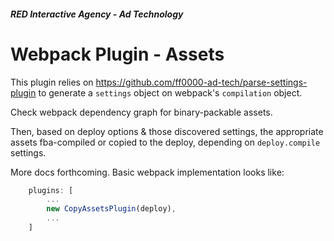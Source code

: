 ##### RED Interactive Agency - Ad Technology

Webpack Plugin - Assets
===============

This plugin relies on https://github.com/ff0000-ad-tech/parse-settings-plugin to generate a `settings` object on webpack's `compilation` object. 

Check webpack dependency graph for binary-packable assets.

Then, based on deploy options & those discovered settings, the appropriate assets fba-compiled or copied to the deploy, depending on `deploy.compile` settings.  

More docs forthcoming. Basic webpack implementation looks like:
```javascript
	plugins: [
		...
		new CopyAssetsPlugin(deploy),
		...
	]
```
